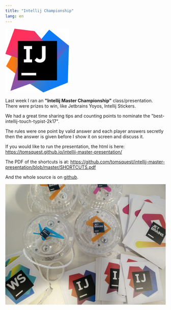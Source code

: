 ```yaml
---
title: "Intellij Championship"
lang: en
---
```


![intellij logo](/assets/images/posts/intellij.png)

Last week I ran an **"Intellij Master Championship"** class/presentation. There were prizes to win, like Jetbrains Yoyos, Intellij Stickers.

We had a great time sharing tips and counting points to nominate the "best-intellij-touch-typist-2k17".

The rules were one point by valid answer and each player answers secretly then the answer is given before I show it on screen and discuss it.

If you would like to run the presentation, the html is here: <https://tomsquest.github.io/intellij-master-presentation/>

The PDF of the shortcuts is at: <https://github.com/tomsquest/intellij-master-presentation/blob/master/SHORTCUTS.pdf>

And the whole source is on [github](https://github.com/tomsquest/intellij-master-presentation).

![intellij swag](/assets/images/posts/intellij-master-swag.png)
